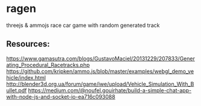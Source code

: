 # ragen

threejs & ammojs race car game with random generated track

## Resources:
https://www.gamasutra.com/blogs/GustavoMaciel/20131229/207833/Generating_Procedural_Racetracks.php
https://github.com/kripken/ammo.js/blob/master/examples/webgl_demo_vehicle/index.html
http://blender3d.org.ua/forum/game/iwe/upload/Vehicle_Simulation_With_Bullet.pdf
https://medium.com/@noufel.gouirhate/build-a-simple-chat-app-with-node-js-and-socket-io-ea716c093088
